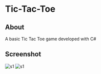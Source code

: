 # Tic-Tac-Toe

<h2>About</h2>
<label> A basic Tic Tac Toe game developed with C# </label>
<h2>Screenshot</h2>
<img src="https://i.imgur.com/N0Zcyt9.png" align="center" alt="s1"/>
<img src="https://i.imgur.com/ygeaPC6.png" align="center" alt="s1"/>
